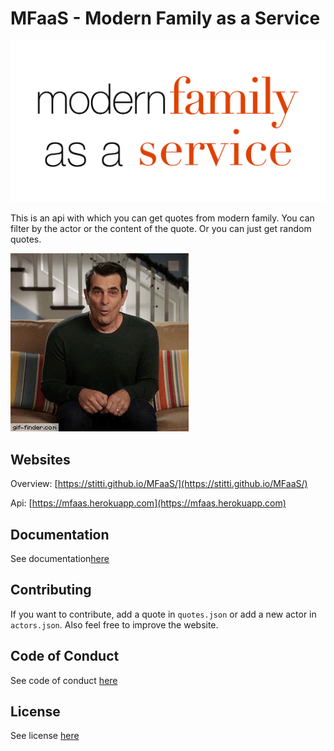# MFaaS - Modern Family as a Service
![](Client/Resources/modern-family-as-a-service.jpg)

This is an api with which you can get quotes from modern family. You can filter by the actor or the content of the quote. Or you can just get random quotes.

![](modern-family-header.gif)

## Websites
Overview: [https://stitti.github.io/MFaaS/](https://stitti.github.io/MFaaS/)

Api: [https://mfaas.herokuapp.com](https://mfaas.herokuapp.com)

## Documentation
See documentation[here](docs/DOCUMENTATION.md)

## Contributing
If you want to contribute, add a quote in `quotes.json` or add a new actor in `actors.json`.
Also feel free to improve the website.

## Code of Conduct
See code of conduct [here](docs/CODE_OF_CONDUCT.md)

## License
See license [here](LICENSE.md)
